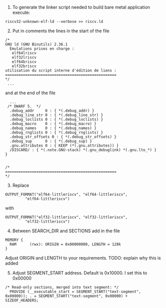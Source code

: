 1. To generate the linker script needed to build bare metal application execute:

```
riscv32-unknown-elf-ld --verbose >> riscv.ld
```

2. Put in comments the lines in the start of the file

```
/*
GNU ld (GNU Binutils) 2.36.1
  Émulations prises en charge :
   elf64lriscv
   elf32lriscv
   elf64briscv
   elf32briscv
utilisation du script interne d'édition de liens :
==================================================
*/
 ...
```
and at the end of the file

```
  ...
 /* DWARF 5.  */
  .debug_addr     0 : { *(.debug_addr) }
  .debug_line_str 0 : { *(.debug_line_str) }
  .debug_loclists 0 : { *(.debug_loclists) }
  .debug_macro    0 : { *(.debug_macro) }
  .debug_names    0 : { *(.debug_names) }
  .debug_rnglists 0 : { *(.debug_rnglists) }
  .debug_str_offsets 0 : { *(.debug_str_offsets) }
  .debug_sup      0 : { *(.debug_sup) }
  .gnu.attributes 0 : { KEEP (*(.gnu.attributes)) }
  /DISCARD/ : { *(.note.GNU-stack) *(.gnu_debuglink) *(.gnu.lto_*) }
}


/*
==================================================
*/
```

3. Replace 
 ```
 OUTPUT_FORMAT("elf64-littleriscv", "elf64-littleriscv",
	      "elf64-littleriscv")
```
 with
 ```
 OUTPUT_FORMAT("elf32-littleriscv", "elf32-littleriscv",
	      "elf32-littleriscv")
 ```

4. Between SEARCH_DIR and SECTIONS add in the file

```
MEMORY {
  RAM      (rwx): ORIGIN = 0x00000000, LENGTH = 128k
}
```

Adjust ORIGIN and LENGTH to your requirements. TODO: explain why this is added

5. Adjust SEGMENT_START address. Default is 0x10000. I set this to 0x00000


```
/* Read-only sections, merged into text segment: */
  PROVIDE (__executable_start = SEGMENT_START("text-segment", 0x00000)); . = SEGMENT_START("text-segment", 0x00000) + SIZEOF_HEADERS;
```